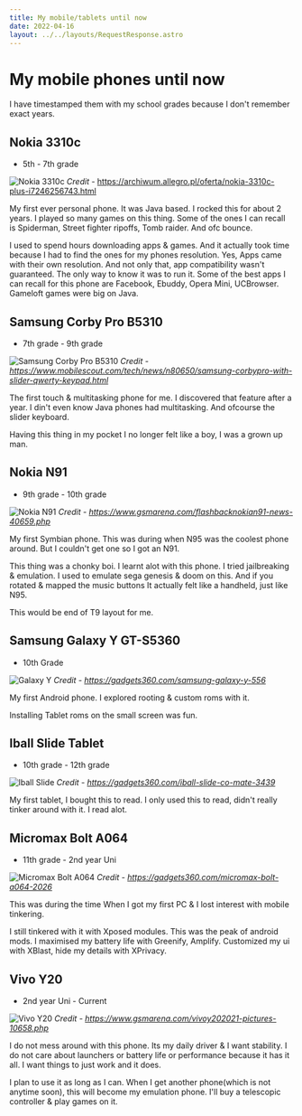 ```yaml
---
title: My mobile/tablets until now
date: 2022-04-16
layout: ../../layouts/RequestResponse.astro
---
```


# My mobile phones until now  #

I have timestamped them with my school grades because I don't remember exact years.

## Nokia 3310c ##
  * 5th - 7th grade

![Nokia 3310c](https://3.allegroimg.com/s1024/0c4bb1/6aa36b5d483792bbbf8201a916e3)
*Credit* - https://archiwum.allegro.pl/oferta/nokia-3310c-plus-i7246256743.html

My first ever personal phone. It was Java based. I rocked this for about 2 years. I played so many games on this thing. Some of the ones I can recall is Spiderman, Street fighter ripoffs, Tomb raider. And ofc bounce.

I used to spend hours downloading apps & games. And it actually took time because I had to find the ones for my phones resolution. Yes, Apps came with their own resolution. And not only that, app compatibility wasn't guaranteed. The only way to know it was to run it.
Some of the best apps I can recall for this phone are Facebook, Ebuddy, Opera Mini, UCBrowser. Gameloft games were big on Java.

## Samsung Corby Pro B5310 ##
  * 7th grade - 9th grade

![Samsung Corby Pro B5310](https://ms2.tudocdn.net/203707?w=500&h=419)
*Credit - https://www.mobilescout.com/tech/news/n80650/samsung-corbypro-with-slider-qwerty-keypad.html*

The first touch & multitasking phone for me. I discovered that feature after a year. I din't even know Java phones had multitasking. And ofcourse the slider keyboard.

Having this thing in my pocket I no longer felt like a boy, I was a grown up man.

## Nokia N91 ##
  * 9th grade - 10th grade

![Nokia N91](https://fdn.gsmarena.com/imgroot/news/19/12/flashback-nokia-n91/-727/gsmarena_002.jpg)
*Credit - https://www.gsmarena.com/flashbacknokian91-news-40659.php*

My first Symbian phone. This was during when N95 was the coolest phone around. But I couldn't get one so I got an N91.

This thing was a chonky boi. I learnt alot with this phone. I tried jailbreaking & emulation. I used to emulate sega genesis & doom on this. And if you rotated & mapped the music buttons It actually felt like a handheld, just like N95.

This would be end of T9 layout for me.

## Samsung Galaxy Y GT-S5360 ##
  * 10th Grade

![Galaxy Y](https://drop.ndtv.com/TECH/product_database/images/530201330723PM_635_samsung_galaxy_y.png?downsize=*:420&output-quality=80)
*Credit - https://gadgets360.com/samsung-galaxy-y-556*

My first Android phone. I explored rooting & custom roms with it.

Installing Tablet roms on the small screen was fun.

## Iball Slide Tablet ##
  * 10th grade - 12th grade

![Iball Slide](https://drop.ndtv.com/TECH/product_database/images/415201643705PM_635_iball_slide_co_mate.jpeg?downsize=*:420&output-quality=80)
*Credit - https://gadgets360.com/iball-slide-co-mate-3439*

My first tablet, I bought this to read. I only used this to read, didn't really tinker around with it.
I read alot.

## Micromax Bolt A064 ##
  * 11th grade - 2nd year Uni

![Micromax Bolt A064](https://drop.ndtv.com/TECH/product_database/images/103201434000PM_635_micromax_bolt_ao64.jpeg?downsize=*:420&output-quality=80)
*Credit - https://gadgets360.com/micromax-bolt-a064-2026*

This was during the time When I got my first PC & I lost interest with mobile tinkering.

I still tinkered with it with Xposed modules. This was the peak of android mods. I maximised my battery life with Greenify, Amplify. Customized my ui with XBlast, hide my details with XPrivacy.

## Vivo Y20 ##
  * 2nd year Uni - Current

![Vivo Y20](https://fdn2.gsmarena.com/vv/pics/vivo/vivo-y20-2021-1.jpg)
*Credit - https://www.gsmarena.com/vivoy202021-pictures-10658.php*

I do not mess around with this phone. Its my daily driver & I want stability. I do not care about launchers or battery life or performance because it has it all. I want things to just work and it does.

I plan to use it as long as I can. When I get another phone(which is not anytime soon), this will become my emulation phone. I'll buy a telescopic controller & play games on it.

